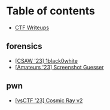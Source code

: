 # Table of contents

* [CTF Writeups](README.md)

## forensics

* [\[CSAW '23\] 1black0white](forensics/csaw-23-1black0white.md)
* [\[Amateurs '23\] Screenshot Guesser](forensics/amateurs-23-screenshot-guesser.md)

## pwn

* [\[vsCTF '23\] Cosmic Ray v2](pwn/vsctf-23-cosmic-ray-v2.md)
